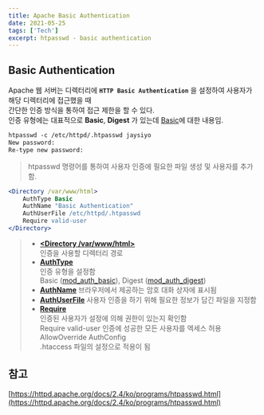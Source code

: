 ```yaml
---
title: Apache Basic Authentication
date: 2021-05-25
tags: ['Tech']
excerpt: htpasswd - basic authentication
---
```


## Basic Authentication

Apache 웹 서버는 디렉터리에 **`HTTP Basic Authentication`** 을 설정하여 사용자가 해당 디렉터리에 접근했을 때   
간단한 인증 방식을 통하여 접근 제한을 할 수 있다.  
인증 유형에는 대표적으로 **Basic**, **Digest** 가 있는데 <U>Basic</U>에 대한 내용임.

```apache
htpasswd -c /etc/httpd/.htpasswd jaysiyo
New password: 
Re-type new password:
```
> htpasswd 명령어를 통하여 사용자 인증에 필요한 파일 생성 및 사용자를 추가함.


```apache
<Directory /var/www/html>
    AuthType Basic
    AuthName "Basic Authentication"
    AuthUserFile /etc/httpd/.htpasswd
    Require valid-user
</Directory>
```

> - **[&lt;Directory /var/www/html&gt;](https://httpd.apache.org/docs/2.4/ko/mod/core.html#directory)**  
인증을 사용할 디렉터리 경로  
> - **[AuthType](https://httpd.apache.org/docs/2.4/ko/mod/mod_authn_core.html#authtype)**  
인증 유형을 설정함  
Basic ([mod_auth_basic](https://httpd.apache.org/docs/2.4/mod/mod_auth_basic.html)), Digest ([mod_auth_digest](https://httpd.apache.org/docs/2.4/ko/mod/mod_auth_digest.html))  
> - **[AuthName](https://httpd.apache.org/docs/2.4/ko/mod/mod_authn_core.html#authname)**
브라우저에서 제공하는 암호 대화 상자에 표시됨  
> - **[AuthUserFile](https://httpd.apache.org/docs/2.4/ko/mod/mod_authn_file.html#authuserfile)**
사용자 인증을 하기 위해 필요한 정보가 담긴 파일을 지정함  
> - **[Require](https://httpd.apache.org/docs/2.4/ko/mod/mod_authz_core.html#require)**  
인증된 사용자가 설정에 의해 권한이 있는지 확인함  
Require valid-user 인증에 성공한 모든 사용자를 엑세스 허용
> AllowOverride AuthConfig  
.htaccess 파일의 설정으로 적용이 됨


## 참고
[https://httpd.apache.org/docs/2.4/ko/programs/htpasswd.html](https://httpd.apache.org/docs/2.4/ko/programs/htpasswd.html)







